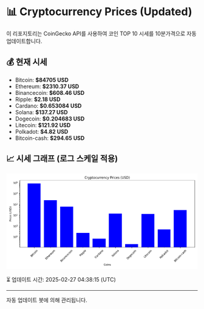 
# 📊 Cryptocurrency Prices (Updated)

이 리포지토리는 CoinGecko API를 사용하여 코인 TOP 10 시세를 10분가격으로 자동 업데이트합니다.

## 💰 현재 시세
- Bitcoin: **$84705 USD**
- Ethereum: **$2310.37 USD**
- Binancecoin: **$608.46 USD**
- Ripple: **$2.18 USD**
- Cardano: **$0.653084 USD**
- Solana: **$137.27 USD**
- Dogecoin: **$0.204683 USD**
- Litecoin: **$121.92 USD**
- Polkadot: **$4.82 USD**
- Bitcoin-cash: **$294.65 USD**

## 📈 시세 그래프 (로그 스케일 적용)
![Crypto Prices](crypto_prices.png)

⏳ 업데이트 시간: 2025-02-27 04:38:15 (UTC)

---
자동 업데이트 봇에 의해 관리됩니다.
